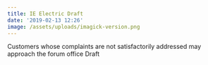 ```yaml
---
title: IE Electric Draft
date: '2019-02-13 12:26'
image: /assets/uploads/imagick-version.png
---
```

Customers whose complaints are not satisfactorily addressed may approach the forum office Draft
